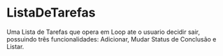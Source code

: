 # ListaDeTarefas
Uma Lista de Tarefas que opera em Loop ate o usuario decidir sair, possuindo três funcionalidades: Adicionar, Mudar Status de Conclusão e Listar.
